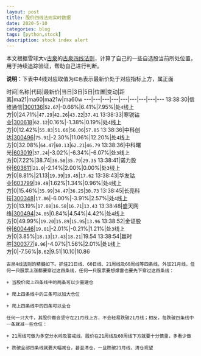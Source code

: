 ```yaml
---
layout: post
title: 股价四线法则实时数据
date: 2020-5-10
categories: blog
tags: [python,stock]
description: stock index alert
---
```



本文根据雪球大v[古泉](https://xueqiu.com/u/7148646888)的[古泉四线法则](https://xueqiu.com/7148646888/130498192)，计算了自己的一些自选股当前所处位置，用于持续追踪验证，帮助自己进行判断。

**说明**：下表中4线对应取值为`红色`表示最新价处于对应指标上方，属正面

时间|名称|代码|最新价|当日|3日|5日|位置|变动|距离|ma21|ma60|ma21w|ma60w
---|---|---|---|---|---|---|---|---
13:38:30|信维通信|[300136](https://xueqiu.com/S/SZ300136)|`52.67`|-0.66%|6.41%|7.95%|处`4`线上方|0|24.71%|`47.29`|`42.26`|`43.22`|`37.41`
13:38:33|寒锐钴业|[300618](https://xueqiu.com/S/SZ300618)|`62.12`|0.16%|-1.38%|0.19%|处`4`线上方|0|12.42%|`55.83`|`51.66`|`56.06`|`57.85`
13:38:36|中科创达|[300496](https://xueqiu.com/S/SZ300496)|`75.91`|-2.30%|11.06%|12.20%|处`4`线上方|0|32.08%|`64.47`|`60.13`|`62.21`|`46.79`
13:38:36|中科曙光|[603019](https://xueqiu.com/S/SH603019)|`37.24`|-3.02%|-6.34%|-6.07%|处`3`线上方|0|7.22%|38.74|`36.58`|`35.79`|`29.35`
13:38:41|诺力股份|[603611](https://xueqiu.com/S/SH603611)|`21.0`|-2.14%|2.00%|0.00%|处`3`线上方|0|8.81%|21.13|`19.39`|`19.45`|`17.62`
13:38:43|华友钴业|[603799](https://xueqiu.com/S/SH603799)|`39.49`|1.62%|1.34%|0.96%|处`4`线上方|0|15.46%|`35.99`|`34.47`|`36.25`|`30.73`
13:38:45|长亮科技|[300348](https://xueqiu.com/S/SZ300348)|`17.86`|-6.00%|-3.91%|2.57%|处`4`线上方|0|13.19%|`17.08`|`16.58`|`16.71`|`13.43`
13:38:48|盛天网络|[300494](https://xueqiu.com/S/SZ300494)|`24.05`|0.84%|4.54%|4.42%|处`4`线上方|0|49.99%|`19.20`|`15.89`|`15.95`|`13.96`
13:38:52|金证股份|[600446](https://xueqiu.com/S/SH600446)|`19.01`|-2.01%|-0.21%|1.21%|处`3`线上方|0|3.85%|`18.13`|`17.43`|`18.21`|19.54
13:38:54|赢时胜|[300377](https://xueqiu.com/S/SZ300377)|`8.96`|-4.07%|1.56%|2.01%|处`1`线上方|0|-7.56%|`8.62`|9.51|10.10|10.86

```
古泉4线法则的精髓如下。抓住21日线、60日线、21周线及60周线等四条线，外加21月线，任何一只股票上涨都要穿过这四条线，任何一只股票要想爆雷也要先下穿过这四条线：

+ 当股价爬上四条线中的两条可以少量建仓

+ 爬上四条线中的三条可以加大仓位

+ 爬上四条线中的四条可以全仓

任何一只大牛，其股价都会坚守在21月线上方，不会轻易跌破21月线；相反，每跌破四条线中一条就减一些仓位：

+ 21周线可做为多空分水岭及警戒线，股价在21周线及60周线下方就要十分慎重，多看少做

+ 跌破全部四条线就要大幅减仓，甚至清仓，一旦跌破21月线，清仓观望
```